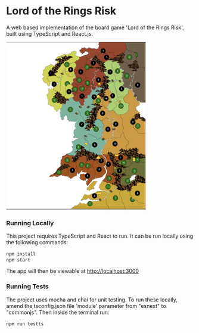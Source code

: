 # Lord of the Rings Risk 

A web based implementation of the board game 'Lord of the Rings Risk', built using TypeScript and React.js. 

<img src='./public/gameplay-example.png' alt='gameplay image' width='375' height='450'>

### Running Locally
This project requires TypeScript and React to run. It can be run locally using the following commands:

```
npm install
npm start
```
The app will then be viewable at [http://localhost:3000](http://localhost:3000) 


### Running Tests
The project uses mocha and chai for unit testing. To run these locally, amend the tsconfig.json file 'module' parameter from "esnext" to "commonjs". Then inside the
terminal run:
```
npm run testts
```
